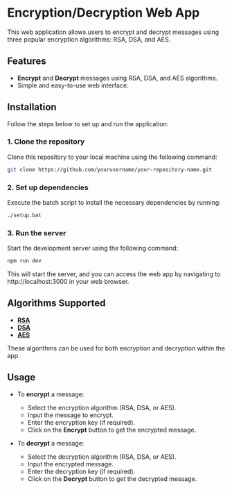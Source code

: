 # Encryption/Decryption Web App

This web application allows users to encrypt and decrypt messages using three popular encryption algorithms: RSA, DSA, and AES. 

## Features
- **Encrypt** and **Decrypt** messages using RSA, DSA, and AES algorithms.
- Simple and easy-to-use web interface.

## Installation

Follow the steps below to set up and run the application:

### 1. Clone the repository
Clone this repository to your local machine using the following command:

```bash
git clone https://github.com/yourusername/your-repository-name.git
```

### 2. Set up dependencies
Execute the batch script to install the necessary dependencies by running:
```bash
./setup.bat
```

### 3. Run the server
Start the development server using the following command:
```bash
npm run dev
```
This will start the server, and you can access the web app by navigating to http://localhost:3000 in your web browser.

## Algorithms Supported
- [**RSA**](https://en.wikipedia.org/wiki/RSA_(cryptosystem))
- [**DSA**](https://en.wikipedia.org/wiki/Digital_Signature_Algorithm)
- [**AES**](https://en.wikipedia.org/wiki/Advanced_Encryption_Standard)

These algorithms can be used for both encryption and decryption within the app.

## Usage

- To **encrypt** a message:
  - Select the encryption algorithm (RSA, DSA, or AES).
  - Input the message to encrypt.
  - Enter the encryption key (if required).
  - Click on the **Encrypt** button to get the encrypted message.

- To **decrypt** a message:
  - Select the decryption algorithm (RSA, DSA, or AES).
  - Input the encrypted message.
  - Enter the decryption key (if required).
  - Click on the **Decrypt** button to get the decrypted message.
